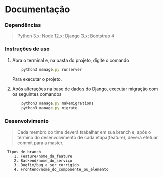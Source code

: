 # **Documentação**

### Dependências

> Python 3.x; Node 12.x; Django 3.x; Bootstrap 4

### Instruções de uso

1. Abra o terminal e, na pasta do projeto, digite o comando

    ```JavaScript
        python3 manage.py runserver
    ```
    Para executar o projeto.

2. Após alterações na base de dados do Django, executar migração com os seguintes comandos

    ```JavaScript
        python3 manage.py makemigrations
        python3 manage.py migrate
    ```

### Desenvolvimento

> Cada membro do time deverá trabalhar em sua branch e, após o término do desenvolvimento de cada etapa(feature), deverá efetuar commit para a master.

     Tipos de branch
        1. Feature/nome_da_feature
        2. Backend/nome_do_serviço
        3. Bugfix/bug_a_ser_corrigido
        4. Frontend/nome_do_componente_ou_elemento